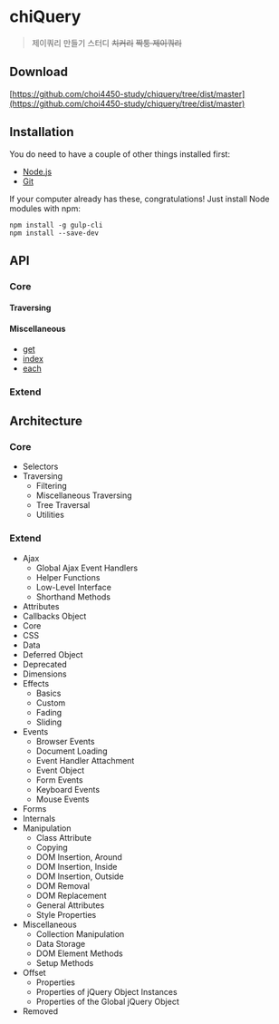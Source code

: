 # chiQuery

> 제이쿼리 만들기 스터디 <del>치커리</del> <del>짝퉁 제이쿼리</del>

## Download

[https://github.com/choi4450-study/chiquery/tree/dist/master](https://github.com/choi4450-study/chiquery/tree/dist/master)

## Installation

You do need to have a couple of other things installed first:

- <a href="http://nodejs.org/" target="_blank" rel="external">Node.js</a>
- <a href="http://git-scm.com/" target="_blank" rel="external">Git</a>

If your computer already has these, congratulations! Just install Node modules with npm:

```shell
npm install -g gulp-cli
npm install --save-dev
```

## API

### Core

#### Traversing

#### Miscellaneous

- [get](https://api.jquery.com/get/)
- [index](https://api.jquery.com/index/)
- [each](https://api.jquery.com/each/)

### Extend

## Architecture

### Core

- Selectors
- Traversing
  - Filtering
  - Miscellaneous Traversing
  - Tree Traversal
  - Utilities

### Extend

- Ajax
  - Global Ajax Event Handlers
  - Helper Functions
  - Low-Level Interface
  - Shorthand Methods
- Attributes
- Callbacks Object
- Core
- CSS
- Data
- Deferred Object
- Deprecated
- Dimensions
- Effects
  - Basics
  - Custom
  - Fading
  - Sliding
- Events
  - Browser Events
  - Document Loading
  - Event Handler Attachment
  - Event Object
  - Form Events
  - Keyboard Events
  - Mouse Events
- Forms
- Internals
- Manipulation
  - Class Attribute
  - Copying
  - DOM Insertion, Around
  - DOM Insertion, Inside
  - DOM Insertion, Outside
  - DOM Removal
  - DOM Replacement
  - General Attributes
  - Style Properties
- Miscellaneous
  - Collection Manipulation
  - Data Storage
  - DOM Element Methods
  - Setup Methods
- Offset
  - Properties
  - Properties of jQuery Object Instances
  - Properties of the Global jQuery Object
- Removed
